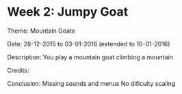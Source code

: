 Week 2: Jumpy Goat
====================

Theme:
Mountain Goats

Date:
28-12-2015 to 03-01-2016 (extended to 10-01-2016)

Description:
You play a mountain goat climbing a mountain

Credits:

Conclusion:
Missing sounds and menus
No dificulty scaling
